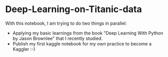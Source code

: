# Deep-Learning-on-Titanic-data
With this notebook, I am trying to do two things in parallel:
- Applying my basic learnings from the book "Deep Learning With Python by Jason Brownlee" that I recently studied. 
- Publish my first kaggle notebook for my own practice to become a Kaggler :-)
